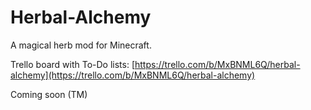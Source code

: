 # Herbal-Alchemy
A magical herb mod for Minecraft.

Trello board with To-Do lists:
[https://trello.com/b/MxBNML6Q/herbal-alchemy](https://trello.com/b/MxBNML6Q/herbal-alchemy)


Coming soon (TM)
